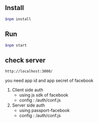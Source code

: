 ## Install
```sh
$npm install
```

## Run
```sh 
$npm start
```


## check server
```sh  
http://localhost:3000/
```

you need app id and app secret of facebook

1. Client side auth
	- using js sdk of facebook
	- config : /auth/conf.js
2. Server side auth
	- using passport-facebook
	- config : /auth/conf.js
